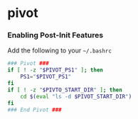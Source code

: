 # pivot

### Enabling Post-Init Features
Add the following to your `~/.bashrc`
```bash
### Pivot ###
if [ ! -z "$PIVOT_PS1" ]; then
    PS1="$PIVOT_PS1"
fi
if [ ! -z "$PIVTO_START_DIR" ]; then
    cd $(eval "ls -d $PIVOT_START_DIR")
fi
### End Pivot ###
```